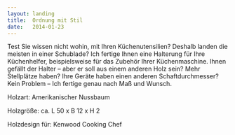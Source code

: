 ```yaml
---
layout: landing
title:  Ordnung mit Stil
date:   2014-01-23
---
```


Test Sie wissen nicht wohin, mit Ihren Küchenutensilien? Deshalb landen die meisten in einer Schublade? Ich fertige Ihnen eine Halterung für Ihre Küchenhelfer, beispielsweise für das Zubehör Ihrer Küchenmaschine. Ihnen gefällt der Halter – aber er soll aus einem anderen Holz sein? Mehr Stellplätze haben? Ihre Geräte haben einen anderen Schaftdurchmesser? Kein Problem – Ich fertige genau nach Maß und Wunsch. 

Holzart: Amerikanischer Nussbaum

Holzgröße: ca. L 50 x B 12 x H 2

Holzdesign für: Kenwood Cooking Chef